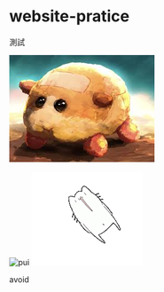 # website-pratice
測試

![pui](./puipui/puipui.jpg)

![pui](https://www.urad.com.tw/wp-content/uploads/2015/08/giphy.gif)
![karameru](./puipui/200w.gif)

avoid